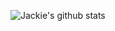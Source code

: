 ![Jackie's github stats](https://github-readme-stats.vercel.app/api?username=syeehyn&hide=stars,prs,issues,contribs&count_private=true)
